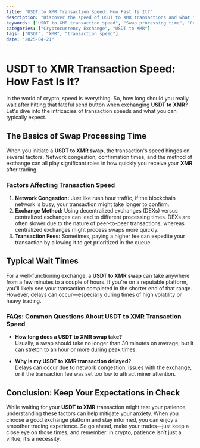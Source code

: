 ```yaml
---
title: "USDT to XMR Transaction Speed: How Fast Is It?"
description: "Discover the speed of USDT to XMR transactions and what factors can affect swap processing time."
keywords: ["USDT to XMR transaction speed", "Swap processing time", "Crypto transfer"]
categories: ["Cryptocurrency Exchange", "USDT to XMR"]
tags: ["USDT", "XMR", "transaction speed"]
date: "2025-04-21"
---
```


# USDT to XMR Transaction Speed: How Fast Is It?

In the world of crypto, speed is everything. So, how long should you really wait after hitting that fateful send button when exchanging **USDT to XMR**? Let's dive into the intricacies of transaction speeds and what you can typically expect.

## The Basics of Swap Processing Time

When you initiate a **USDT to XMR swap**, the transaction's speed hinges on several factors. Network congestion, confirmation times, and the method of exchange can all play significant roles in how quickly you receive your **XMR** after trading.

### Factors Affecting Transaction Speed

1. **Network Congestion:** Just like rush hour traffic, if the blockchain network is busy, your transaction might take longer to confirm.
2. **Exchange Method:** Using decentralized exchanges (DEXs) versus centralized exchanges can lead to different processing times. DEXs are often slower due to the nature of peer-to-peer transactions, whereas centralized exchanges might process swaps more quickly.
3. **Transaction Fees:** Sometimes, paying a higher fee can expedite your transaction by allowing it to get prioritized in the queue.

## Typical Wait Times

For a well-functioning exchange, a **USDT to XMR swap** can take anywhere from a few minutes to a couple of hours. If you're on a reputable platform, you'll likely see your transaction completed in the shorter end of that range. However, delays can occur—especially during times of high volatility or heavy trading.

### FAQs: Common Questions About USDT to XMR Transaction Speed

- **How long does a USDT to XMR swap take?**  
  Usually, a swap should take no longer than 30 minutes on average, but it can stretch to an hour or more during peak times.

- **Why is my USDT to XMR transaction delayed?**  
  Delays can occur due to network congestion, issues with the exchange, or if the transaction fee was set too low to attract miner attention.

## Conclusion: Keep Your Expectations in Check

While waiting for your **USDT to XMR** transaction might test your patience, understanding these factors can help mitigate your anxiety. When you choose a good exchange platform and stay informed, you can enjoy a smoother trading experience. So go ahead, make your trades—just keep a close eye on those times, and remember: in crypto, patience isn’t just a virtue; it’s a necessity.